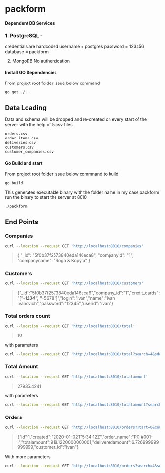 # packform


#### Dependent DB Services
### 1. PostgreSQL - 
credentials are hardcoded 
username = postgres
password = 123456
database = packform

2. MongoDB
No authentication

#### Install GO Dependencies
From project root folder issue below command
```bash
go get ./...
```

## Data Loading
Data and schema will be dropped and re-created on every start of the server with the help of 5 csv files
```bash
orders.csv
order_items.csv
deliveries.csv
customers.csv
customer_companies.csv
```

#### Go Build and start
From project root folder issue below commnand to build
```bash
go build
```
This generates executable binary with the folder name in my case packform
run the binary to start the server at 8010
```bash
./packform
```

## End Points

### Companies
```bash
curl --location --request GET 'http://localhost:8010/companies'
```

>{
        "_id": "5f0b37f2573840eda146eca8",
        "companyid": "1",
        "companyname": "Roga & Kopyta"
 }

### Customers
```bash
curl --location --request GET 'http://localhost:8010/customers'
```

> {"_id":"5f0b37f2573840eda146eca6","company_id":"1","credit_cards":"[\"*****-1234\", \"*****-5678\"]","login":"ivan","name":"Ivan Ivanovich","password":"12345","userid":"ivan"}

### Total orders count
```bash
curl --location --request GET 'http://localhost:8010/total'
```

> 10 

with parameters
```bash
curl --location --request GET 'http://localhost:8010/total?search=4&sdate=2020-01-01&edate=2020-02-03'
```

### Total Amount
```bash
curl --location --request GET 'http://localhost:8010/totalamount'
```

> 27935.4241

with parameters
```bash
curl --location --request GET 'http://localhost:8010/totalamount?search=4&sdate=2020-01-01&edate=2020-02-03'
```

### Orders
```bash
curl --location --request GET 'http://localhost:8010/orders?start=0&count=5&sort=true'
```

> {"id":1,"created":"2020-01-02T15:34:12Z","order_name":"PO #001-I","totalamount":918.1220000000001,"deliveredamount":6.726999999999999,"customer_id":"ivan"}

With more parameters
```bash
curl --location --request GET 'http://localhost:8010/orders?search=4&sdate=2020-01-01&edate=2020-02-03&start=0&count=5&sort=true'
```
